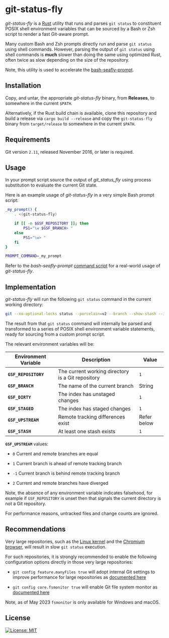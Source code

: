 git-status-fly
==============

_git-status-fly_ is a [Rust](https://www.rust-lang.org) utility that runs and
parses `git status` to constituent POSIX shell environment variables that can be
sourced by a Bash or Zsh script to render a fast Git-aware prompt.

Many custom Bash and Zsh prompts directly run and parse `git status` using shell
commands. However, parsing the output of `git status` using shell commands is
**much** slower than doing the same using optimized Rust, often twice as slow
depending on the size of the repository.

Note, this utility is used to accelerate the
[bash-seafly-prompt](https://github.com/bluz71/bash-seafly-prompt).

Installation
------------

Copy, and untar, the appropriate _git-status-fly_ binary, from **Releases**, to
somewhere in the current `$PATH`.

Alternatively, if the Rust build chain is available, clone this repository and
build a release via `cargo build --release` and copy the `git-status-fly`
binary from `target/release` to somewhere in the current `$PATH`.

Requirements
------------

Git version `2.11`, released November 2016, or later is required.

Usage
-----

In your prompt script source the output of _git_status_fly_ using process
substitution to evaluate the current Git state.

Here is an example usage of _git-status-fly_ in a very simple Bash prompt
script:

```bash
_my_prompt() {
    . <(git-status-fly)

    if [[ -n $GSF_REPOSITORY ]]; then
        PS1="\w $GSF_BRANCH> "
    else
        PS1="\w> "
    fi
}

PROMPT_COMMAND=_my_prompt
```

Refer to the _bash-seafly-prompt_ [command
script](https://github.com/bluz71/bash-seafly-prompt/blob/master/command_prompt.bash)
for a real-world usage of _git-status-fly_.

Implementation
--------------

_git-status-fly_ will run the following `git status` command in the current
working directory:

```sh
git --no-optional-locks status --porcelain=v2 --branch --show-stash --ignore-submodules -uno
```

The result from that `git status` command will internally be parsed and
transformed to a series of POSIX shell environment variable statements, ready
for sourcing from a custom prompt script.

The relevant environment variables will be:

| Environment Variable | Description                                       | Value       |
|----------------------|---------------------------------------------------|-------------|
| **`GSF_REPOSITORY`** | The current working directory is a Git repository | `1`         |
| **`GSF_BRANCH`**     | The name of the current branch                    | String      |
| **`GSF_DIRTY`**      | The index has unstaged changes                    | `1`         |
| **`GSF_STAGED`**     | The index has staged changes                      | `1`         |
| **`GSF_UPSTREAM`**   | Remote tracking differences exist                 | Refer below |
| **`GSF_STASH`**      | At least one stash exists                         | `1`         |

**`GSF_UPSTREAM`** values:

- `0` Current and remote branches are equal

- `1` Current branch is ahead of remote tracking branch

- `-1` Current branch is behind remote tracking branch

- `2` Current and remote branches have diverged

Note, the absence of any environment variable indicates falsehood, for example
if `GSF_REPOSITORY` is unset then that signals the current directory is not a
Git repository.

For performance reasons, untracked files and change counts are ignored.

Recommendations
---------------

Very large repositories, such as the [Linux
kernel](https://github.com/torvalds/linux) and the [Chromium
browser](https://github.com/chromium/chromium), will result in slow `git status`
execution.

For such repositories, it is strongly recommended to enable the following
configuration options directly in those very large repositories:

- `git config feature.manyFiles true` will adopt internal Git settings to improve
  performance for large repositories as [documented
  here](https://github.blog/2019-11-03-highlights-from-git-2-24/)

- `git config core.fsmonitor true` will enable Git file system monitor as
  [documented
  here](https://github.blog/2022-06-29-improve-git-monorepo-performance-with-a-file-system-monitor)

Note, as of May 2023 `fsmonitor` is only available for Windows and macOS.

License
-------

[![License: MIT](https://img.shields.io/badge/License-MIT-blue.svg)](https://opensource.org/licenses/MIT)
